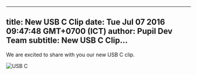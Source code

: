 ---
 title: New USB C Clip
 date: Tue Jul 07 2016 09:47:48 GMT+0700 (ICT)
 author: Pupil Dev Team
 subtitle: New USB C Clip...
 ---

We are excited to share with you our new USB C clip.

<img src="../../../../media/images/blog/usb-c.jpg" class='Feature-image' alt="USB C">
